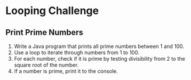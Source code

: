 # Looping Challenge

## Print Prime Numbers

1. Write a Java program that prints all prime numbers between 1 and 100.
2. Use a loop to iterate through numbers from 1 to 100.
3. For each number, check if it is prime by testing divisibility from 2 to the square root of the number.
4. If a number is prime, print it to the console.

